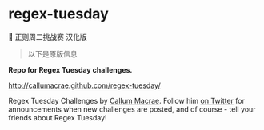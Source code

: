 # regex-tuesday
:calendar: 正则周二挑战赛 汉化版

> 以下是原版信息

**Repo for Regex Tuesday challenges.**

http://callumacrae.github.com/regex-tuesday/

Regex Tuesday Challenges by [Callum Macrae](http://lynx.io/). Follow him [on Twitter](http://twitter.com/callumacrae) for announcements when new challenges are posted, and of course - tell your friends about Regex Tuesday!
